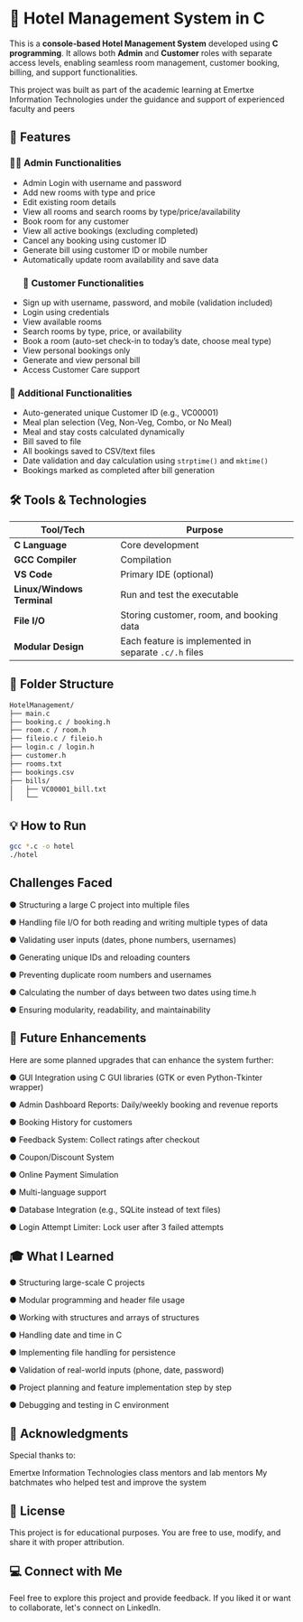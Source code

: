 # 🏨 Hotel Management System in C

This is a **console-based Hotel Management System** developed using **C programming**. It allows both **Admin** and **Customer** roles with separate access levels, enabling seamless room management, customer booking, billing, and support functionalities.

This project was built as part of the academic learning at Emertxe Information Technologies under the guidance and support of experienced faculty and peers
## 🔧 Features

### 👨‍💼 Admin Functionalities
- Admin Login with username and password
- Add new rooms with type and price
- Edit existing room details
- View all rooms and search rooms by type/price/availability
- Book room for any customer
- View all active bookings (excluding completed)
- Cancel any booking using customer ID
- Generate bill using customer ID or mobile number
- Automatically update room availability and save data
  ### 👤 Customer Functionalities
- Sign up with username, password, and mobile (validation included)
- Login using credentials
- View available rooms
- Search rooms by type, price, or availability
- Book a room (auto-set check-in to today’s date, choose meal type)
- View personal bookings only
- Generate and view personal bill
- Access Customer Care support
### 📑 Additional Functionalities
- Auto-generated unique Customer ID (e.g., VC00001)
- Meal plan selection (Veg, Non-Veg, Combo, or No Meal)
- Meal and stay costs calculated dynamically
- Bill saved to file
- All bookings saved to CSV/text files
- Date validation and day calculation using `strptime()` and `mktime()`
- Bookings marked as completed after bill generation
## 🛠️ Tools & Technologies

| Tool/Tech        | Purpose                            |
|------------------|-------------------------------------|
| **C Language**   | Core development                    |
| **GCC Compiler** | Compilation                         |
| **VS Code**      | Primary IDE (optional)              |
| **Linux/Windows Terminal** | Run and test the executable     |
| **File I/O**     | Storing customer, room, and booking data |
| **Modular Design** | Each feature is implemented in separate `.c/.h` files |
## 📁 Folder Structure

```bash
HotelManagement/
├── main.c
├── booking.c / booking.h
├── room.c / room.h
├── fileio.c / fileio.h
├── login.c / login.h
├── customer.h
├── rooms.txt
├── bookings.csv
├── bills/
│   ├── VC00001_bill.txt
│   └──
``` 
## 💡 How to Run

```bash
gcc *.c -o hotel
./hotel
```
##  Challenges Faced

● Structuring a large C project into multiple files

● Handling file I/O for both reading and writing multiple types of data

● Validating user inputs (dates, phone numbers, usernames)

● Generating unique IDs and reloading counters

● Preventing duplicate room numbers and usernames

● Calculating the number of days between two dates using time.h

● Ensuring modularity, readability, and maintainability
##  🌟 Future Enhancements

Here are some planned upgrades that can enhance the system further:

● GUI Integration using C GUI libraries (GTK or even Python-Tkinter wrapper)

● Admin Dashboard Reports: Daily/weekly booking and revenue reports

● Booking History for customers

● Feedback System: Collect ratings after checkout

● Coupon/Discount System

● Online Payment Simulation

● Multi-language support

● Database Integration (e.g., SQLite instead of text files)

● Login Attempt Limiter: Lock user after 3 failed attempts

##  🎓 What I Learned
● Structuring large-scale C projects

● Modular programming and header file usage

● Working with structures and arrays of structures

● Handling date and time in C

● Implementing file handling for persistence

● Validation of real-world inputs (phone, date, password)

● Project planning and feature implementation step by step

● Debugging and testing in C environment
##  🙏 Acknowledgments
Special thanks to:

Emertxe Information Technologies
class mentors and lab mentors
My batchmates who helped test and improve the system
##  📄 License
This project is for educational purposes. You are free to use, modify, and share it with proper attribution.

##  💻 Connect with Me
Feel free to explore this project and provide feedback. If you liked it or want to collaborate, let's connect on LinkedIn.
